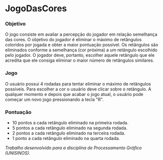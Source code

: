 # JogoDasCores

### Objetivo
O jogo consiste em avaliar a percepção do jogador em relação semelhança das cores. O objetivo do jogador é
eliminar o máximo de retângulos coloridos por jogada e obter a maior pontuação possível. Os retângulos são
eliminados conforme a semelhança (cor próxima) a um retângulo escolhido pelo jogador. O jogador deve,
portanto, escolher aquele retângulo que ele acredita que ele consiga eliminar o maior número de retângulos
similares.

### Jogo
O usuário possui 4 rodadas para tentar eliminar o máximo de retângulos possíveis. 
Para escolher a cor o usuário deve clicar sobre o retângulo.
A qualquer momento e depois que acabar o jogo atual, o usuário pode começar um novo jogo pressionando a tecla "R".

### Pontuação
- 10 pontos a cada retângulo eliminado na primeira rodada.
- 5 pontos a cada retângulo eliminado na segunda rodada.
- 2 pontos a cada retângulo eliminado na terceira rodada.
- 1 ponto a cada retângulo eliminado na quarta rodada. 

_Trabalho desenvolvido para a disciplina de Processamento Gráfico (UNISINOS)._
